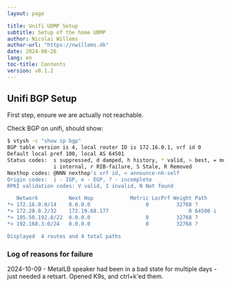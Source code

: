 ```yaml
---
layout: page

title: Unifi UDMP Setup
subtitle: Setup of the home UDMP
author: Nicolai Willems
author-url: "https://nwillems.dk"
date: 2024-08-26
lang: en
toc-title: Contents
version: v0.1.2
---
```


## Unifi BGP Setup

First step, ensure we are actually not reachable.

Check BGP on unifi, should show:

```sh
$ vtysh -c "show ip bgp"
BGP table version is 4, local router ID is 172.16.0.1, vrf id 0
Default local pref 100, local AS 64501
Status codes:  s suppressed, d damped, h history, * valid, > best, = multipath,
               i internal, r RIB-failure, S Stale, R Removed
Nexthop codes: @NNN nexthop's vrf id, < announce-nh-self
Origin codes:  i - IGP, e - EGP, ? - incomplete
RPKI validation codes: V valid, I invalid, N Not found

   Network          Next Hop            Metric LocPrf Weight Path
*> 172.16.0.0/14    0.0.0.0                  0         32768 ?
*> 172.20.0.2/32    172.19.68.177                          0 64500 i
*> 185.50.192.0/22  0.0.0.0                  0         32768 ?
*> 192.168.3.0/24   0.0.0.0                  0         32768 ?

Displayed  4 routes and 4 total paths

```
### Log of reasons for failure

2024-10-09 - MetalLB speaker had been in a bad state for multiple days - just needed a retsart. Opened K9s, and ctrl+k'ed them.
